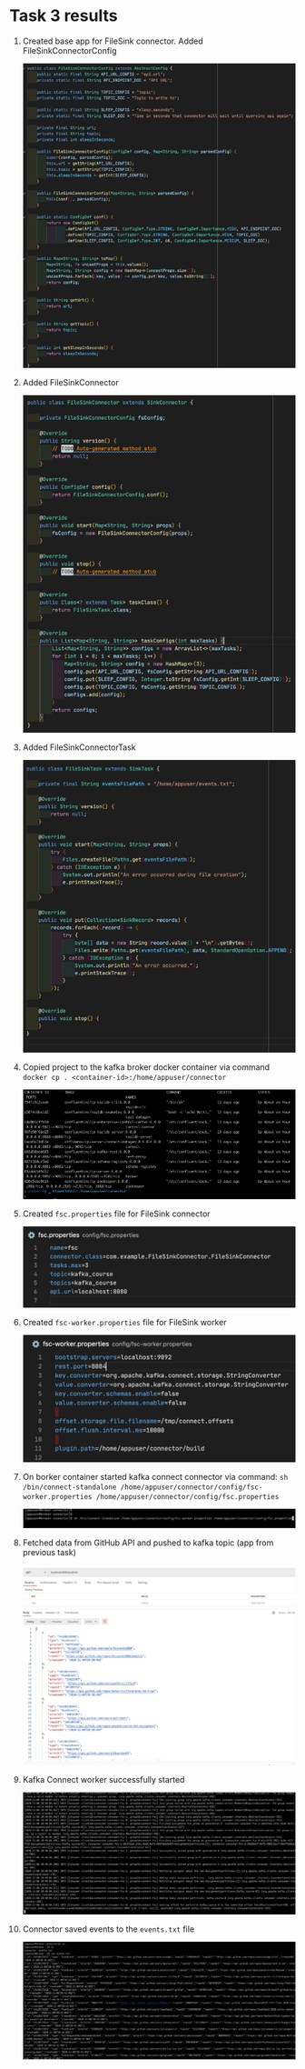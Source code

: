 # Task 3 results

1. Created base app for FileSink connector. Added FileSinkConnectorConfig

   ![Alt text](./screenshots/01.png?raw=true)

2. Added FileSinkConnector

   ![Alt text](./screenshots/02.png?raw=true)

3. Added FileSinkConnectorTask

    ![Alt text](./screenshots/03.png?raw=true)

4. Copied project to the kafka broker docker container via command
    `docker cp . <container-id>:/home/appuser/connector`

    ![Alt text](./screenshots/04.png?raw=true)

5. Created `fsc.properties` file for FileSink connector

    ![Alt text](./screenshots/05.png?raw=true)

6. Created `fsc-worker.properties` file for FileSink worker

    ![Alt text](./screenshots/06.png?raw=true)

7. On borker container started kafka connect connector via command:
    `sh /bin/connect-standalone /home/appuser/connector/config/fsc-worker.properties /home/appuser/connector/config/fsc.properties`

    ![Alt text](./screenshots/07.png?raw=true)

8. Fetched data from GitHub API and pushed to kafka topic (app from previous task)

    ![Alt text](./screenshots/08.png?raw=true)

9. Kafka Connect worker successfully started

    ![Alt text](./screenshots/09.png?raw=true)

10. Connector saved events to the `events.txt` file

    ![Alt text](./screenshots/10.png?raw=true)

